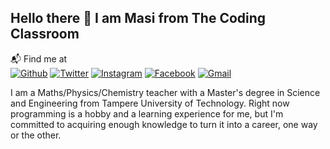 ## Hello there 👋 I am Masi from The Coding Classroom

:mailbox_with_mail: Find me at  
[![Github](https://img.shields.io/badge/-Github-a9a9a9?style=flat&logo=Github&logoColor=white)](https://github.com/The-Coding-Classroom)
[![Twitter](https://img.shields.io/badge/-Twitter-blue?style=flat&logo=Twitter&logoColor=white)](https://twitter.com/thecodingclass1)
[![Instagram](https://img.shields.io/badge/-Instagram-c13584?style=flat&labelColor=c13584&logo=instagram&logoColor=white)](https://www.instagram.com/thecodingclassroom/)
[![Facebook](https://img.shields.io/badge/-Facebook-blue?style=flat&logo=Facebook&logoColor=white)](https://twitter.com/thecodingclass1)
[![Gmail](https://img.shields.io/badge/-Gmail-c14438?style=flat&logo=Gmail&logoColor=white)](mailto:thecodingclassroom@gmail.com)

I am a Maths/Physics/Chemistry teacher with a Master's degree in Science and Engineering from Tampere University of Technology. Right now programming is a hobby and a learning experience for me, but I'm committed to acquiring enough knowledge to turn it into a career, one way or the other.


